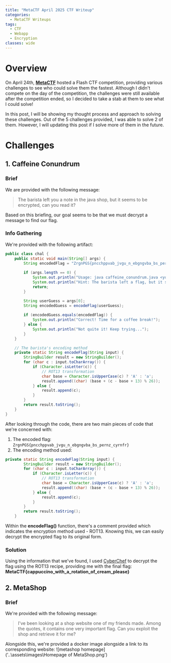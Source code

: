 ```yaml
---
title: "MetaCTF April 2025 CTF Writeup"
categories:
  - MetaCTF Writeups
tags:
  - CTF
  - Webapp
  - Encryption
classes: wide
---
```


# Overview

On April 24th, [**MetaCTF**](https://metactf.com) hosted a Flash CTF competition, providing various challenges to see who could solve them the fastest. Although I didn't compete on the day of the competition, the challenges were still available after the competition ended, so I decided to take a stab at them to see what I could solve!

In this post, I will be showing my thought process and approach to solving these challenges. Out of the 5 challenges provided, I was able to solve 2 of them. However, I will updating this post if I solve more of them in the future. 

# Challenges

## 1. Caffeine Conundrum
### Brief

We are provided with the following message:

> The barista left you a note in the java shop, but it seems to be encrypted, can you read it?

Based on this briefing, our goal seems to be that we must decrypt a message to find our flag.


### Info Gathering 
We're provided with the following artifact:

```java
public class chal {
    public static void main(String[] args) {
        String encodedFlag = "ZrgnPGS{pncchppvab_jvgu_n_ebgngvba_bs_pernz_cyrnfr}";
        
        if (args.length == 0) {
            System.out.println("Usage: java caffeine_conundrum.java <your_guess>");
            System.out.println("Hint: The barista left a flag, but it seems to be encoded...");
            return;
        }

        String userGuess = args[0];
        String encodedGuess = encodeFlag(userGuess);
        
        if (encodedGuess.equals(encodedFlag)) {
            System.out.println("Correct! Time for a coffee break!");
        } else {
            System.out.println("Not quite it! Keep trying...");
        }
    }

    // The barista's encoding method
    private static String encodeFlag(String input) {
        StringBuilder result = new StringBuilder();
        for (char c : input.toCharArray()) {
            if (Character.isLetter(c)) {
                // ROT13 transformation
                char base = Character.isUpperCase(c) ? 'A' : 'a';
                result.append((char) (base + (c - base + 13) % 26));
            } else {
                result.append(c);
            }
        }
        return result.toString();
    }
}
```

After looking through the code, there are two main pieces of code that we're concerned with:

1. The encoded flag: ```ZrgnPGS{pncchppvab_jvgu_n_ebgngvba_bs_pernz_cyrnfr} ```
2. The encoding method used:
```java
private static String encodeFlag(String input) {
        StringBuilder result = new StringBuilder();
        for (char c : input.toCharArray()) {
            if (Character.isLetter(c)) {
                // ROT13 transformation
                char base = Character.isUpperCase(c) ? 'A' : 'a';
                result.append((char) (base + (c - base + 13) % 26));
            } else {
                result.append(c);
            }
        }
        return result.toString();
    }
```

Within the **encodeFlag()** function, there's a comment provided which indicates the encryption method used - ROT13. Knowing this, we can easily decrypt the encrypted flag to its original form.

### Solution

Using the information that we've found, I used [CyberChef](https://gchq.github.io/CyberChef/) to decrypt the flag using the ROT13 recipe, providing me with the final flag: **MetaCTF{cappuccino_with_a_rotation_of_cream_please}**

## 2. MetaShop

### Brief

We're provided with the following message:

> I've been looking at a shop website one of my friends made. Among the quotes, it contains one very important flag. Can you exploit the shop and retrieve it for me?

Alongside this, we're provided a docker image alongside a link to its corresponding website:
![metashop homepage]('..\assets\images\Homepage of MetaShop.png')